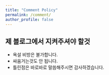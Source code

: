 ```yaml
---
title: "Comment Policy"
permalink: /comment/
author_profile: false
---
```


## 제 블로그에서 지켜주셔야 할것

* 욕설 비방은 불가합니다.
* 싸움거는것도 안 됩니다.
* 틀린점은 바로바로 말씀해주시면 감사하겠습니다.
